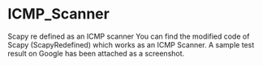 # ICMP_Scanner
Scapy re defined as an ICMP scanner
You can find the modified code of Scapy (ScapyRedefined) which works as an ICMP Scanner. 
A sample test result on Google has been attached as a screenshot.
